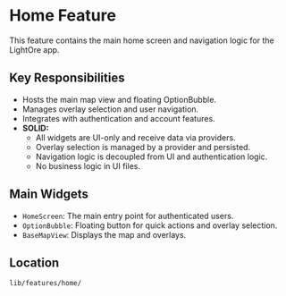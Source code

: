 # Home Feature

This feature contains the main home screen and navigation logic for the LightOre app.

## Key Responsibilities
- Hosts the main map view and floating OptionBubble.
- Manages overlay selection and user navigation.
- Integrates with authentication and account features.
- **SOLID:**
  - All widgets are UI-only and receive data via providers.
  - Overlay selection is managed by a provider and persisted.
  - Navigation logic is decoupled from UI and authentication logic.
  - No business logic in UI files.

## Main Widgets
- `HomeScreen`: The main entry point for authenticated users.
- `OptionBubble`: Floating button for quick actions and overlay selection.
- `BaseMapView`: Displays the map and overlays.

## Location
`lib/features/home/`
